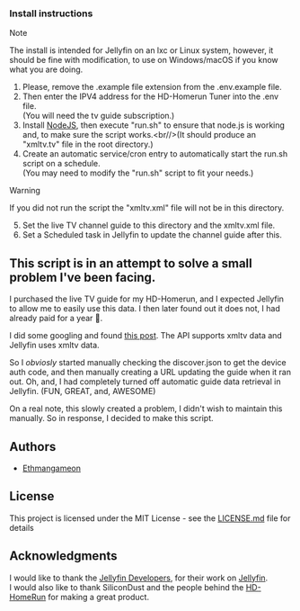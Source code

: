 ### Install instructions
> [!NOTE]
> The install is intended for Jellyfin on an lxc or Linux system, however, it should be fine with modification, to use on Windows/macOS if you know what you are doing.

1. Please, remove the .example file extension from the .env.example file.
2. Then enter the IPV4 address for the HD-Homerun Tuner into the .env file.<br/>(You will need the tv guide subscription.)
3. Install [NodeJS](https://nodejs.org/en), then execute "run.sh" to ensure that node.js is working and, to make sure the script works.<br//>(It should produce an "xmltv.tv" file in the root directory.)
5. Create an automatic service/cron entry to automatically start the run.sh script on a schedule.<br/>(You may need to modify the "run.sh" script to fit your needs.)
> [!WARNING]
> If you did not run the script the "xmltv.xml" file will not be in this directory.
5. Set the live TV channel guide to this directory and the xmltv.xml file.
6. Set a Scheduled task in Jellyfin to update the channel guide after this.

## This script is in an attempt to solve a small problem I've been facing.
I purchased the live TV guide for my HD-Homerun, and I expected Jellyfin to allow me to easily use this data. I then later found out it does not, I had already paid for a year 😤.

I did some googling and found [this post](https://forum.silicondust.com/forum/viewtopic.php?t=72813). The API supports xmltv data and Jellyfin uses xmltv data.

So I *obviosly* started manually checking the discover.json to get the device auth code, and then manually creating a URL updating the guide when it ran out. Oh, and, I had completely turned off automatic guide data retrieval in Jellyfin. (FUN, GREAT, and, AWESOME)

On a real note, this slowly created a problem, I didn't wish to maintain this manually. So in response, I decided to make this script.

## Authors

- [Ethmangameon](https://github.com/Ethmangameon)

## License

This project is licensed under the MIT License - see the [LICENSE.md](https://github.com/Ethmangameon/jellyfin-hdhomerun-xmltv?tab=MIT-1-ov-file) file for details

## Acknowledgments

I would like to thank the [Jellyfin Developers](https://github.com/jellyfin/jellyfin/graphs/contributors), for their work on [Jellyfin](https://jellyfin.org/).</br>
I would also like to thank SiliconDust and the people behind the [HD-HomeRun](https://www.silicondust.com/hdhomerun/) for making a great product.
